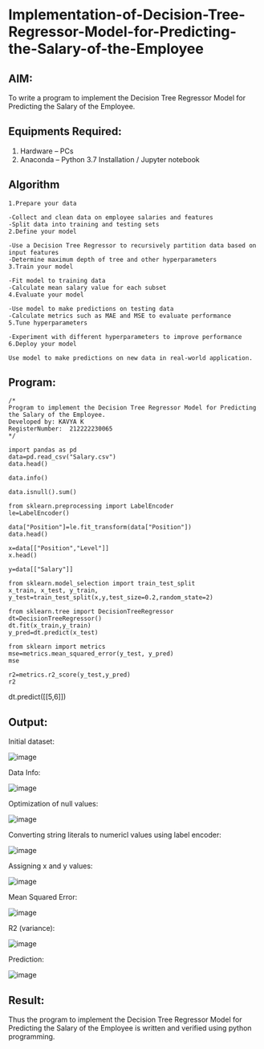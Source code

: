 # Implementation-of-Decision-Tree-Regressor-Model-for-Predicting-the-Salary-of-the-Employee

## AIM:
To write a program to implement the Decision Tree Regressor Model for Predicting the Salary of the Employee.

## Equipments Required:
1. Hardware – PCs
2. Anaconda – Python 3.7 Installation / Jupyter notebook

## Algorithm
```
1.Prepare your data

-Collect and clean data on employee salaries and features
-Split data into training and testing sets
2.Define your model

-Use a Decision Tree Regressor to recursively partition data based on input features
-Determine maximum depth of tree and other hyperparameters
3.Train your model

-Fit model to training data
-Calculate mean salary value for each subset
4.Evaluate your model

-Use model to make predictions on testing data
-Calculate metrics such as MAE and MSE to evaluate performance
5.Tune hyperparameters

-Experiment with different hyperparameters to improve performance
6.Deploy your model

Use model to make predictions on new data in real-world application.
```
## Program:
```
/*
Program to implement the Decision Tree Regressor Model for Predicting the Salary of the Employee.
Developed by: KAVYA K
RegisterNumber:  212222230065
*/
```
```
import pandas as pd
data=pd.read_csv("Salary.csv")
data.head()

data.info()

data.isnull().sum()

from sklearn.preprocessing import LabelEncoder
le=LabelEncoder()

data["Position"]=le.fit_transform(data["Position"])
data.head()

x=data[["Position","Level"]]
x.head()

y=data[["Salary"]]

from sklearn.model_selection import train_test_split
x_train, x_test, y_train, y_test=train_test_split(x,y,test_size=0.2,random_state=2)

from sklearn.tree import DecisionTreeRegressor
dt=DecisionTreeRegressor()
dt.fit(x_train,y_train)
y_pred=dt.predict(x_test)

from sklearn import metrics
mse=metrics.mean_squared_error(y_test, y_pred)
mse

r2=metrics.r2_score(y_test,y_pred)
r2
```
dt.predict([[5,6]])
## Output:

Initial dataset:

![image](https://github.com/kavyasenthamarai/Implementation-of-Decision-Tree-Regressor-Model-for-Predicting-the-Salary-of-the-Employee/assets/118668727/f70046fe-ca6f-41cc-ac40-afe6fc7ecbf7)

Data Info:

![image](https://github.com/kavyasenthamarai/Implementation-of-Decision-Tree-Regressor-Model-for-Predicting-the-Salary-of-the-Employee/assets/118668727/5970e62f-78fa-4581-84f1-cdf80d38ef63)

Optimization of null values:

![image](https://github.com/kavyasenthamarai/Implementation-of-Decision-Tree-Regressor-Model-for-Predicting-the-Salary-of-the-Employee/assets/118668727/003d24e0-b188-488e-af1a-79bd1e228306)

Converting string literals to numericl values using label encoder:

![image](https://github.com/kavyasenthamarai/Implementation-of-Decision-Tree-Regressor-Model-for-Predicting-the-Salary-of-the-Employee/assets/118668727/35688cea-4e17-4182-9359-d4e30a1c526f)

Assigning x and y values:

![image](https://github.com/kavyasenthamarai/Implementation-of-Decision-Tree-Regressor-Model-for-Predicting-the-Salary-of-the-Employee/assets/118668727/8ee5ed4c-bcb6-42dd-b6a7-fe1468c64e90)

Mean Squared Error:

![image](https://github.com/kavyasenthamarai/Implementation-of-Decision-Tree-Regressor-Model-for-Predicting-the-Salary-of-the-Employee/assets/118668727/84eeb7d8-0aa7-491b-bce0-e4b64951d4d0)

R2 (variance):

![image](https://github.com/kavyasenthamarai/Implementation-of-Decision-Tree-Regressor-Model-for-Predicting-the-Salary-of-the-Employee/assets/118668727/c6619ed3-421f-4f5a-9211-6eef041a63e5)

Prediction:

![image](https://github.com/kavyasenthamarai/Implementation-of-Decision-Tree-Regressor-Model-for-Predicting-the-Salary-of-the-Employee/assets/118668727/b078b440-de87-4314-9b2c-9e0d2a67a804)

## Result:
Thus the program to implement the Decision Tree Regressor Model for Predicting the Salary of the Employee is written and verified using python programming.
